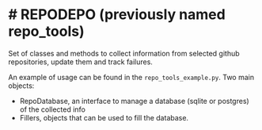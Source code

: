# # REPODEPO (previously named repo_tools)

Set of classes and methods to collect information from selected github repositories, update them and track failures.

An example of usage can be found in the `repo_tools_example.py`.
Two main objects:
 - RepoDatabase, an interface to manage a database (sqlite or postgres) of the collected info
 - Fillers, objects that can be used to fill the database.
